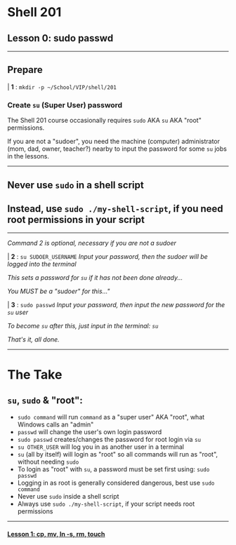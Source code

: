 # Shell 201
## Lesson 0: sudo passwd

___

## Prepare

| **1** : `mkdir -p ~/School/VIP/shell/201`

### Create `su` (Super User) password

The Shell 201 course occasionally requires `sudo` AKA `su` AKA "root" permissions.

If you are not a "sudoer", you need the machine (computer) administrator (mom, dad, owner, teacher?) nearby to input the password for some `su` jobs in the lessons.

___

## Never use `sudo` in a shell script
## Instead, use `sudo ./my-shell-script`, if you need root permissions in your script

___

*Command 2 is optional, necessary if you are not a sudoer*

| **2** : `su SUDOER_USERNAME` *Input your password, then the sudoer will be logged into the terminal*

*This sets a password for `su` if it has not been done already...*

*You MUST be a "sudoer" for this..."*

| **3** : `sudo passwd` *Input your password, then input the new password for the `su` user*

*To become `su` after this, just input in the terminal: `su`*

*That's it, all done.*
___

# The Take

## `su`, `sudo` & "root":
- `sudo command` will run `command` as a "super user" AKA "root", what Windows calls an "admin"
- `passwd` will change the user's own login password
- `sudo passwd` creates/changes the password for root login via `su`
- `su OTHER_USER` will log you in as another user in a terminal
- `su` (all by itself) will login as "root" so all commands will run as "root", without needing `sudo`
- To login as "root" with `su`, a password must be set first using: `sudo passwd`
- Logging in as root is generally considered dangerous, best use `sudo command`
- Never use `sudo` inside a shell script
- Always use `sudo ./my-shell-script`, if your script needs root permissions

___
#### [Lesson 1: cp, mv, ln -s, rm, touch](https://github.com/inkVerb/vip/blob/master/201-shell/Lesson-01.md)
